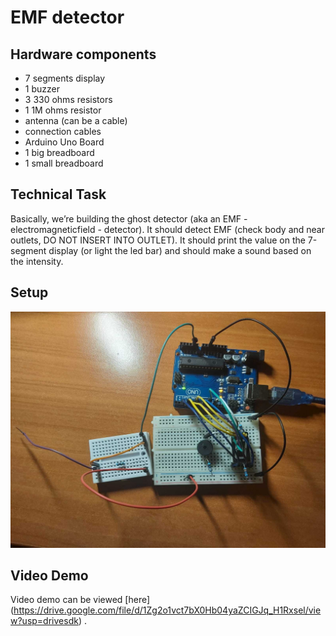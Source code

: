 # EMF detector

## Hardware components

* 7 segments display
* 1 buzzer
* 3 330 ohms resistors
* 1 1M ohms resistor
* antenna (can be a cable)
* connection cables
* Arduino Uno Board
* 1 big breadboard
* 1 small breadboard

## Technical Task 

Basically, we’re building the ghost detector (aka an EMF - electromagneticfield  -  detector). It should detect EMF (check body and near outlets, DO NOT INSERT INTO OUTLET). It should print the value on the 7-segment display (or light the led bar) and should make a sound based on the intensity.

## Setup

![setup](https://github.com/alexandraburu23/IntroductionToRobotics/blob/main/Homework3/setup.jpg)

## Video Demo

Video demo can be viewed [here] (https://drive.google.com/file/d/1Zg2o1vct7bX0Hb04yaZCIGJq_H1Rxsel/view?usp=drivesdk) .

